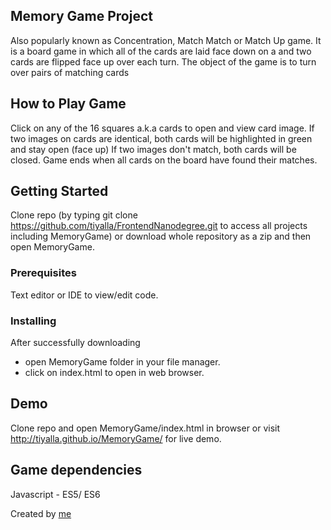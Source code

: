 ## Memory Game Project
Also popularly known as Concentration, Match Match or Match Up game.  It is a board game in which all of the cards are laid face down on a and two cards are flipped face up over each turn. The object of the game is to turn over pairs of matching cards

## How to Play Game
Click on any of the 16 squares a.k.a cards to open and view card image. 
If two images on cards are identical, both cards will be highlighted in green and stay open (face up)
If two images don't match, both cards will be closed.
Game ends when all cards on the board have found their matches.

## Getting Started
Clone repo (by typing git clone https://github.com/tiyalla/FrontendNanodegree.git to access all projects including MemoryGame) or download whole repository as a zip and then open MemoryGame.

### Prerequisites
Text editor or IDE to view/edit code.

### Installing
After successfully downloading
- open MemoryGame folder in your file manager.
- click on index.html to open in web browser.

## Demo
Clone repo and open MemoryGame/index.html in browser or visit http://tiyalla.github.io/MemoryGame/ for live demo.

## Game dependencies
Javascript - ES5/ ES6

Created by [me](http://tiyalla.github.io/)
